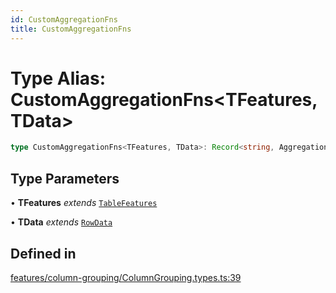 ```yaml
---
id: CustomAggregationFns
title: CustomAggregationFns
---
```


# Type Alias: CustomAggregationFns\<TFeatures, TData\>

```ts
type CustomAggregationFns<TFeatures, TData>: Record<string, AggregationFn<TFeatures, TData>>;
```

## Type Parameters

• **TFeatures** *extends* [`TableFeatures`](tablefeatures.md)

• **TData** *extends* [`RowData`](rowdata.md)

## Defined in

[features/column-grouping/ColumnGrouping.types.ts:39](https://github.com/TanStack/table/blob/main/packages/table-core/src/features/column-grouping/ColumnGrouping.types.ts#L39)
